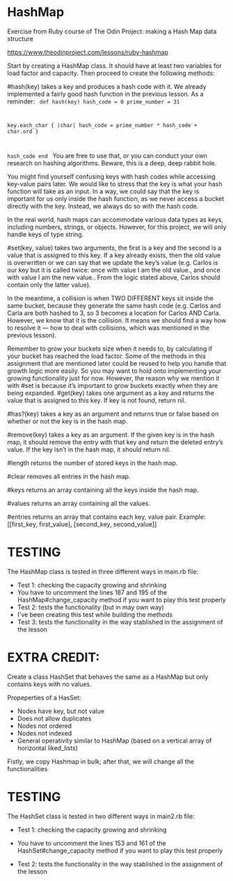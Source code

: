 # HashMap
Exercise from Ruby course of The Odin Project: making a Hash Map data structure

https://www.theodinproject.com/lessons/ruby-hashmap

Start by creating a HashMap class. It should have at least two variables for load factor and capacity. Then proceed to create the following methods:

#hash(key) takes a key and produces a hash code with it. We already implemented a fairly good hash function in the previous lesson. As a reminder:
<code>
 def hash(key)
   hash_code = 0
   prime_number = 31
      
   key.each_char { |char| hash_code = prime_number * hash_code + char.ord }
      
   hash_code
 end
</code>
You are free to use that, or you can conduct your own research on hashing algorithms. Beware, this is a deep, deep rabbit hole.

You might find yourself confusing keys with hash codes while accessing key-value pairs later. We would like to stress that the key is what your hash function will take as an input. In a way, we could say that the key is important for us only inside the hash function, as we never access a bucket directly with the key. Instead, we always do so with the hash code.

In the real world, hash maps can accommodate various data types as keys, including numbers, strings, or objects. However, for this project, we will only handle keys of type string.

#set(key, value) takes two arguments, the first is a key and the second is a value that is assigned to this key. If a key already exists, then the old value is overwritten or we can say that we update the key’s value (e.g. Carlos is our key but it is called twice: once with value I am the old value., and once with value I am the new value.. From the logic stated above, Carlos should contain only the latter value).

In the meantime, a collision is when TWO DIFFERENT keys sit inside the same bucket, because they generate the same hash code (e.g. Carlos and Carla are both hashed to 3, so 3 becomes a location for Carlos AND Carla. However, we know that it is the collision. It means we should find a way how to resolve it — how to deal with collisions, which was mentioned in the previous lesson).

Remember to grow your buckets size when it needs to, by calculating if your bucket has reached the load factor. Some of the methods in this assignment that are mentioned later could be reused to help you handle that growth logic more easily. So you may want to hold onto implementing your growing functionality just for now. However, the reason why we mention it with #set is because it’s important to grow buckets exactly when they are being expanded.
#get(key) takes one argument as a key and returns the value that is assigned to this key. If key is not found, return nil.

#has?(key) takes a key as an argument and returns true or false based on whether or not the key is in the hash map.

#remove(key) takes a key as an argument. If the given key is in the hash map, it should remove the entry with that key and return the deleted entry’s value. If the key isn’t in the hash map, it should return nil.

#length returns the number of stored keys in the hash map.

#clear removes all entries in the hash map.

#keys returns an array containing all the keys inside the hash map.

#values returns an array containing all the values.

#entries returns an array that contains each key, value pair. Example: [[first_key, first_value], [second_key, second_value]]

# TESTING

The HashMap class is tested in three different ways in main.rb file:
* Test 1: checking the capacity growing and shrinking
* You have to uncomment the lines 187 and 195 of the HashMap#change_capacity method if you want to play this test properly
* Test 2: tests the functionality (but in may own way)
* I've been creating this test while building the methods
* Test 3: tests the functionality in the way stablished in the assignment of the lesson

# EXTRA CREDIT:

Create a class HashSet that behaves the same as a HashMap but only contains keys with no values.

Propeperties of a HasSet:
- Nodes have key, but not value
- Does not allow duplicates
- Nodes not ordered
- Nodes not indexed
- General operativity similar to HashMap (based on a vertical array of horizontal liked_lists)

Fistly, we copy Hashmap in bulk; after that, we will change all the functionalities

# TESTING

The HashSet class is tested in two different ways in main2.rb file:
 * Test 1: checking the capacity growing and shrinking
 * You have to uncomment the lines 153 and 161 of the HashSet#change_capacity method if you want to play this test properly

 * Test 2: tests the functionality in the way stablished in the assignment of the lesson




